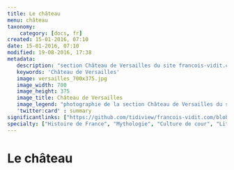 ```yaml
---
title: Le château
menu: château
taxonomy:
    category: [docs, fr]
created: 15-01-2016, 07:10
date: 15-01-2016, 07:10
modified: 19-08-2016, 17:38
metadata:
   description: "section Château de Versailles du site francois-vidit.com"
   keywords: 'Château de Versailles'
   image: versailles_700x375.jpg
   image_width: 700
   image_height: 375
   image_title: Château de Versailles
   image_legend: "photographie de la section Château de Versailles du site francois-vidit.com"
   'twitter:card' : summary
significantlinks: ["https://github.com/tidiview/francois-vidit.com/blob/develop/user/sites/docs/pages/01.home/02.versailles/01.palace/chapter.fr.md"]
specialty: ["Histoire de France", "Mythologie", "Culture de cour", "Littérature de l'Empire Romain", "Littérature romaine impériale", "Château de Versailles"]
---
```


# Le château